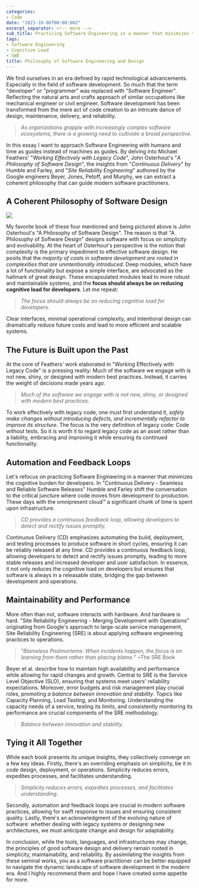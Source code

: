 ```yaml
---
categories:
- Code
date: "2023-10-06T00:00:00Z"
excerpt_separator: <!-- more -->
sub_title: Practicing Software Engineering in a manner that minimizes the cognitive burden for developers.
tags:
- Software Engineering
- Cognitive Load
- SWE
title: Philosophy of Software Engineering and Design
---
```


We find ourselves in an era defined by rapid technological advancements. Especially in the field of software development. So much that the term "developer" or "programmer" was replaced with "Software Engineer". Reflecting the natural arts and crafts approach of similar occupations like mechanical engineer or civil engineer. Software development has been transformed from the mere act of code creation to an intricate dance of design, maintenance, delivery, and reliability.

> _As organizations grapple with increasingly complex software ecosystems, there is a growing need to cultivate a broad perspective._

<!--more-->

In this essay I want to approach Software Engineering with humans and time as guides instead of machines as guides. By delving into Michael Feathers' "*Working Effectively with Legacy Code*", John Osterhout's "*A Philosophy of Software Design*", the insights from "*Continuous Delivery*" by Humble and Farley, and "*Site Reliability Engineering*" authored by the Google engineers Beyer, Jones, Petoff, and Murphy, we can extract a coherent philosophy that can guide modern software practitioners.

## A Coherent Philosophy of Software Design

![](https://rscircus.github.io/assets/img/20231006_SWE_BestPractices_Books.jpg)

My favorite book of these four mentioned and being pictured above is John Osterhout's "A Philosophy of Software Design". The reason is that "A Philosophy of Software Design" designs software with focus on simplicity and evolvability. At the heart of Osterhout's perspective is the notion that complexity is the primary impediment to effective software design. He posits that the *majority of costs in software development are rooted in complexities that are unintentionally introduced*. Deep modules, which have a lot of functionality but expose a simple interface, are advocated as the hallmark of great design. These encapsulated modules lead to more robust and maintainable systems, and the **focus should always be on reducing cognitive load for developers**. Let me repeat:

> _The focus should always be on reducing cognitive load for developers._

Clear interfaces, minimal operational complexity, and intentional design can dramatically reduce future costs and lead to more efficient and scalable systems.

## The Future is Built upon the Past

At the core of Feathers' work elaborated in "Working Effectively with Legacy Code" is a pressing reality: Much of the software we engage with is not new, shiny, or designed with modern best practices. Instead, it carries the weight of decisions made years ago.

> _Much of the software we engage with is not new, shiny, or designed with modern best practices._

To work effectively with legacy code, one must first understand it, *safely make changes without introducing defects, and incrementally refactor to improve its structure*. The focus is the very definition of legacy code: Code without tests. So it is worth it to regard legacy code as an asset rather than a liability, embracing and improving it while ensuring its continued functionality. 

## Automation and Feedback Loops

Let's refocus on practicing Software Engineering in a manner that minimizes the cognitive burden for developers. In "Continuous Delivery - Seamless and Reliable Software Releases" Humble and Farley shift the conversation to the critical juncture where code moves from development to production. These days with the omnipresent cloud™️ a significant chunk of time is spent upon infrastructure. 

> _CD provides a continuous feedback loop, allowing developers to detect and rectify issues promptly._

Continuous Delivery (CD) emphasizes automating the build, deployment, and testing processes to produce software in short cycles, ensuring it can be reliably released at any time. CD provides a continuous feedback loop, allowing developers to detect and rectify issues promptly, leading to more stable releases and increased developer and user satisfaction. In essence, it not only reduces the cognitive load on developers but ensures that software is always in a releasable state, bridging the gap between development and operations.

## Maintainability and Performance

More often than not, software interacts with hardware. And hardware is hard. "Site Reliability Engineering - Merging Development with Operations" originating from Google's approach to large-scale service management, Site Reliability Engineering (SRE) is about applying software engineering practices to operations.

> _"Blameless Postmortems: When incidents happen, the focus is on learning from them rather than placing blame."_
> ~The SRE Book

Beyer et al. describe how to maintain high availability and performance while allowing for rapid changes and growth. Central to SRE is the Service Level Objective (SLO), ensuring that systems meet users' reliability expectations. Moreover, error budgets and risk management play crucial roles, promoting *a balance between innovation and stability*. Topics like Capacity Planning, Load Testing, and Monitoring. Understanding the capacity needs of a service, testing its limits, and consistently monitoring its performance are crucial components of the SRE methodology.

> _Balance between innovation and stability._

## Tying it All Together

While each book presents its unique insights, they collectively converge on a few key ideas. Firstly, there's an overriding emphasis on simplicity, be it in code design, deployment, or operations. Simplicity reduces errors, expedites processes, and facilitates understanding.

> _Simplicity reduces errors, expedites processes, and facilitates understanding._

Secondly, automation and feedback loops are crucial in modern software practices, allowing for swift response to issues and ensuring consistent quality. Lastly, there's an acknowledgment of the evolving nature of software: whether dealing with legacy systems or designing new architectures, we must anticipate change and design for adaptability.

In conclusion, while the tools, languages, and infrastructures may change, the principles of good software design and delivery remain rooted in simplicity, maintainability, and reliability. By assimilating the insights from these seminal works, you as a software practitioner can be better equipped to navigate the dynamic landscape of software development in the modern era. And I highly recommend them and hope I have created some appetite for more.

